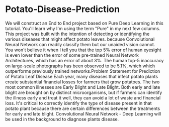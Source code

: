 # Potato-Disease-Prediction
We will construct an End to End project based on Pure Deep Learning in this tutorial. You'll learn why I'm using the term "Pure" in my next few columns. This project was built with the intention of detecting or identifying the various diseases that might affect potato leaves. because Convolutional Neural Network can readily classify them but our unaided vision cannot. You won't believe it when I tell you that the top 5% error of human eyesight is even lower than the error of some pre-trained Neural Network Architectures, which has an error of about 3%. The human top-5 inaccuracy on large-scale photographs has been observed to be 5.1%, which which outperforms previously trained networks.Problem Statement for Prediction of Potato Leaf Disease
Each year, many diseases that infect potato plants create substantial financial losses for farmers that grow potatoes. The two most common illnesses are Early Blight and Late Blight. Both early and late blight are brought on by distinct microorganisms, but if farmers can identify the illness early and treat it well, they can avoid a lot of waste and financial loss. It's critical to correctly identify the type of disease present in that potato plant because there are certain differences between the treatments for early and late blight. Convolutional Neural Network - Deep Learning will be used in the background to diagnose plants disease.
